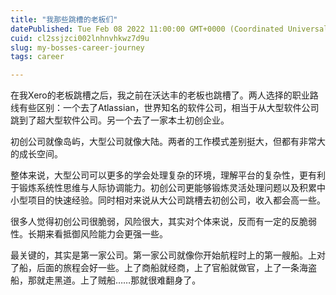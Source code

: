 ```yaml
---
title: "我那些跳槽的老板们"
datePublished: Tue Feb 08 2022 11:00:00 GMT+0000 (Coordinated Universal Time)
cuid: cl2ssjzci002lnhnvhkwz7d9u
slug: my-bosses-career-journey
tags: career

---
```


在我Xero的老板跳槽之后，我之前在沃达丰的老板也跳槽了。两人选择的职业路线有些区别：一个去了Atlassian，世界知名的软件公司，相当于从大型软件公司跳到了超大型软件公司。另一个去了一家本土初创企业。

初创公司就像岛屿，大型公司就像大陆。两者的工作模式差别挺大，但都有非常大的成长空间。

整体来说，大型公司可以更多的学会处理复杂的环境，理解平台的复杂性，更有利于锻炼系统性思维与人际协调能力。初创公司更能够锻炼灵活处理问题以及积累中小型项目的快速经验。同时相对来说从大公司跳槽去初创公司，收入都会高一些。

很多人觉得初创公司很脆弱，风险很大，其实对个体来说，反而有一定的反脆弱性。长期来看抵御风险能力会更强一些。

最关键的，其实是第一家公司。第一家公司就像你开始航程时上的第一艘船。上对了船，后面的旅程会好一些。上了商船就经商，上了官船就做官，上了一条海盗船，那就走黑道。上了贼船……那就很难翻身了。
